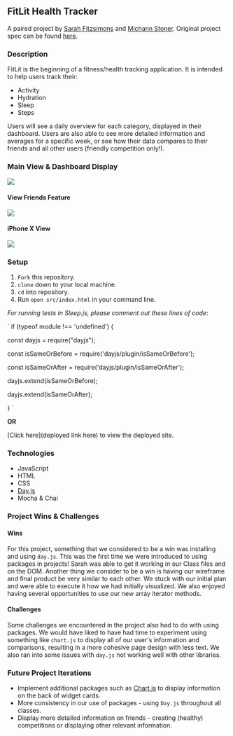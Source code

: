 ## FitLit Health Tracker

A paired project by [Sarah Fitzsimons](https://github.com/sme93) and [Michann Stoner](https://github.com/michannstoner).
Original project spec can be found [here](http://frontend.turing.io/projects/fitlit.html).

### Description 

FitLit is the beginning of a fitness/health tracking application. It is intended to help users track their:
- Activity
- Hydration 
- Sleep
- Steps

Users will see a daily overview for each category, displayed in their dashboard. Users are also able to see more detailed information and averages for a specific week, or see how their data compares to their friends and all other users (friendly competition only!). 

### Main View & Dashboard Display

![](https://media.giphy.com/media/1Yf2RdiX96ZGMzpern/giphy.gif)


#### View Friends Feature

![](https://media.giphy.com/media/esLvxnZbXKYot5MnDU/giphy.gif)


#### iPhone X View 

![](https://media.giphy.com/media/czyEsFTJBF2ygBpTEj/giphy.gif)


### Setup

1. `Fork` this repository.
2. `clone` down to your local machine.
3. `cd` into repository.
4. Run `open src/index.html` in your command line.

*For running tests in Sleep.js, please comment out these lines of code*:

`
if (typeof module !== 'undefined') {

  const dayjs = require("dayjs");
  
  const isSameOrBefore = require('dayjs/plugin/isSameOrBefore');
  
  const isSameOrAfter = require('dayjs/plugin/isSameOrAfter');
  
  dayjs.extend(isSameOrBefore);
  
  dayjs.extend(isSameOrAfter);
  
}
`

**OR**

[Click here](deployed link here) to view the deployed site. 

### Technologies 
- JavaScript
- HTML
- CSS
- [Day.js](https://www.npmjs.com/package/dayjs)
- Mocha & Chai

### Project Wins & Challenges

#### Wins
For this project, something that we considered to be a win was installing and using `day.js`. This was the first time we were introduced to using packages in projects! Sarah was able to get it working in our Class files and on the DOM. Another thing we consider to be a win is having our wireframe and final product be very similar to each other. We stuck with our initial plan and were able to execute it how we had initially visualized. We also enjoyed having several opportunities to use our new array iterator methods. 

#### Challenges
Some challenges we encountered in the project also had to do with using packages. We would have liked to have had time to experiment using something like `chart.js` to display all of our user's information and comparisons, resulting in a more cohesive page design with less text. We also ran into some issues with `day.js` not working well with other libraries. 

### Future Project Iterations 
- Implement additional packages such as [Chart.js](https://www.npmjs.com/package/chart.js) to display information on the back of widget cards. 
- More consistency in our use of packages - using `Day.js` throughout all classes. 
- Display more detailed information on friends - creating (healthy) competitions or displaying other relevant information. 

 



